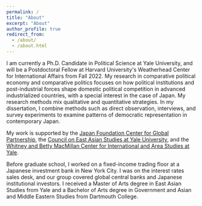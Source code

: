 ```yaml
---
permalink: /
title: "About"
excerpt: "About"
author_profile: true
redirect_from:
  - /about/
  - /about.html
---
```


I am currently a Ph.D. Candidate in Political Science at Yale University, and will be a Postdoctoral Fellow at Harvard University's Weatherhead Center for International Affairs from Fall 2022. My research in comparative political economy and comparative politics focuses on how political institutions and post-industrial forces shape domestic political competition in advanced industrialized countries, with a special interest in the case of Japan. My research methods mix qualitative and quantitative strategies. In my dissertation, I combine methods such as direct observation, interviews, and survey experiments to examine patterns of democratic representation in contemporary Japan. 

My work is supported by the [Japan Foundation Center for Global Partnership](https://www.cgp.org/), the [Council on East Asian Studies at Yale University](https://ceas.yale.edu/), and the [Whitney and Betty MacMillan Center for International and Area Studies at Yale](https://macmillan.yale.edu/).

Before graduate school, I worked on a fixed-income trading floor at a Japanese investment bank in New York City. I was on the interest rates sales desk, and our group covered global central banks and Japanese institutional investors. I received a Master of Arts degree in East Asian Studies from Yale and a Bachelor of Arts degree in Government and Asian and Middle Eastern Studies from Dartmouth College.